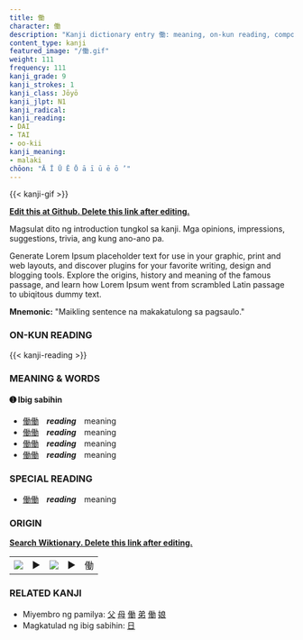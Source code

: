 ```yaml
---
title: 働
character: 働
description: "Kanji dictionary entry 働: meaning, on-kun reading, compounds, origin, related kanji"
content_type: kanji
featured_image: "/働.gif"
weight: 111
frequency: 111
kanji_grade: 9
kanji_strokes: 1
kanji_class: Jōyō
kanji_jlpt: N1
kanji_radical: 
kanji_reading: 
- DAI
- TAI
- oo-kii
kanji_meaning:
- malaki
chōon: "Ā Ī Ū Ē Ō ā ī ū ē ō ’"
---
```

[//]: # (Don't edit the line below. Kanji animated GIF code is automatically generated.)
{{< kanji-gif >}}

[//]: # (Edit below this line.)

**[Edit this at Github. Delete this link after editing.](https://github.com/tim0g/tim/tree/main/content/kanji/働/index.md)**

Magsulat dito ng introduction tungkol sa kanji. Mga opinions, impressions, suggestions, trivia, ang kung ano-ano pa.

Generate Lorem Ipsum placeholder text for use in your graphic, print and web layouts, and discover plugins for your favorite writing, design and blogging tools. Explore the origins, history and meaning of the famous passage, and learn how Lorem Ipsum went from scrambled Latin passage to ubiqitous dummy text.
 
**Mnemonic:** "Maikling sentence na makakatulong sa pagsaulo."

### ON-KUN READING

[//]: # (Don't edit the line below. ON-KUN READING code is automatically generated.)
{{< kanji-reading >}}

### MEANING & WORDS

#### ➊ **Ibig sabihin**
  - [働](../働)[働](../働)　***reading***　meaning
  - [働](../働)[働](../働)　***reading***　meaning
  - [働](../働)[働](../働)　***reading***　meaning
  - [働](../働)[働](../働)　***reading***　meaning

### SPECIAL READING
  - [働](../働)[働](../働)　***reading***　meaning

### ORIGIN

**[Search Wiktionary. Delete this link after editing.](https://wiktionary.org/wiki/働)**
<table class="kanji-table"><tr><td>
<img src="60px-働-bronze.svg.png">
</td><td>▶</td><td>
<img src="60px-働-oracle.svg.png">
</td><td>▶</td>
<td class="kanji-origin">働</td>
</tr></table>

### RELATED KANJI
- Miyembro ng pamilya: [父](../父) [母](../母) [働](../働) [弟](../弟) [働](../働) [娘](../娘)
- Magkatulad ng ibig sabihin: [日](../日)
